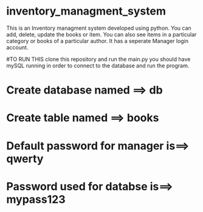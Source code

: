 # inventory_managment_system
This is an Inventory managment system developed using python. You can add, delete, update the books or item. You can also see items in a particular category or books of a particular author. It has a seperate Manager login account.

#TO RUN THIS
clone this repository and run the main.py
you should have mySQL running in order to connect to the database and run the program.
# Create database named ==> db
# Create table named ==> books

# Default password for manager is==> qwerty
# Password used for databse is==> mypass123

